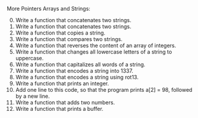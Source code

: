 More Pointers Arrays and Strings:

0. Write a function that concatenates two strings.
1. Write a function that concatenates two strings.
2. Write a function that copies a string.
3. Write a function that compares two strings.
4. Write a function that reverses the content of an array of integers.
5. Write a function that changes all lowercase letters of a string to uppercase.
6. Write a function that capitalizes all words of a string.
7. Write a function that encodes a string into 1337.
8. Write a function that encodes a string using rot13.
9. Write a function that prints an integer.
10. Add one line to this code, so that the program prints a[2] = 98, followed by a new line.
11. Write a function that adds two numbers.
12. Write a function that prints a buffer.
